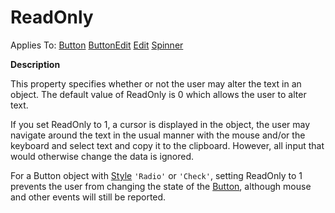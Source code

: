 




<h1 class="heading"><span class="name">ReadOnly</span></h1>

Applies To: [Button](../a-z/button.md) [ButtonEdit](../a-z/buttonedit.md) [Edit](../a-z/edit.md) [Spinner](../a-z/spinner.md)


**Description**


This property specifies whether or not the user may alter the text in an object. The default value of ReadOnly is 0 which allows the user to alter text.


If you set ReadOnly to 1, a cursor is displayed in the object, the user may navigate around the text in the usual manner with the mouse and/or the keyboard and select text and copy it to the clipboard. However, all input that would otherwise change the data is ignored.


For a Button object with [Style](../a-z/style.md) `'Radio'` or `'Check'`, setting ReadOnly to 1 prevents the user from changing the state of the [Button](../a-z/button.md), although mouse and other events will still be reported.




